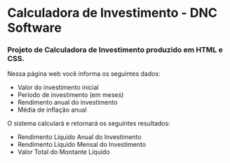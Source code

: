 # Calculadora de Investimento - DNC Software

### Projeto de Calculadora de Investimento produzido em HTML e CSS.

Nessa página web você informa os seguintes dados:

 - Valor do investimento inicial
 - Período de investimento (em meses)
 - Rendimento anual do investimento
 - Média de inflação anual
 
 
 O sistema calculará e retornará os seguintes resultados:
 
  - Rendimento Líquido Anual do Investimento
  - Rendimento Líquido Mensal do Investimento
  - Valor Total do Montante Líquido
  
 
 
